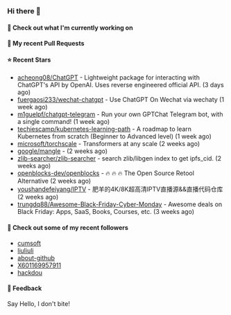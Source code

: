 ### Hi there 👋

#### 👷 Check out what I'm currently working on

#### 🔨 My recent Pull Requests


#### ⭐ Recent Stars

- [acheong08/ChatGPT](https://github.com/acheong08/ChatGPT) - Lightweight package for interacting with ChatGPT&#39;s API by OpenAI. Uses reverse engineered official API. (3 days ago)
- [fuergaosi233/wechat-chatgpt](https://github.com/fuergaosi233/wechat-chatgpt) - Use ChatGPT On Wechat via wechaty (1 week ago)
- [m1guelpf/chatgpt-telegram](https://github.com/m1guelpf/chatgpt-telegram) - Run your own GPTChat Telegram bot, with a single command! (1 week ago)
- [techiescamp/kubernetes-learning-path](https://github.com/techiescamp/kubernetes-learning-path) - A roadmap to learn Kubernetes from scratch (Beginner to Advanced level) (1 week ago)
- [microsoft/torchscale](https://github.com/microsoft/torchscale) - Transformers at any scale (2 weeks ago)
- [google/mangle](https://github.com/google/mangle) -  (2 weeks ago)
- [zlib-searcher/zlib-searcher](https://github.com/zlib-searcher/zlib-searcher) - search zlib/libgen index to get ipfs_cid. (2 weeks ago)
- [openblocks-dev/openblocks](https://github.com/openblocks-dev/openblocks) - 🔥 🔥 🔥 The Open Source Retool Alternative (2 weeks ago)
- [youshandefeiyang/IPTV](https://github.com/youshandefeiyang/IPTV) - 肥羊的4K/8K超高清IPTV直播源&amp;&amp;直播代码仓库 (2 weeks ago)
- [trungdq88/Awesome-Black-Friday-Cyber-Monday](https://github.com/trungdq88/Awesome-Black-Friday-Cyber-Monday) - Awesome deals on Black Friday: Apps, SaaS, Books, Courses, etc. (3 weeks ago)

#### 👯 Check out some of my recent followers

- [cumsoft](https://github.com/cumsoft)
- [liuliuli](https://github.com/liuliuli)
- [about-github](https://github.com/about-github)
- [X601169957911](https://github.com/X601169957911)
- [hackdou](https://github.com/hackdou)

#### 💬 Feedback

Say Hello, I don't bite!